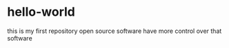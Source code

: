 # hello-world
this is my first repository
open source software have more control over that software
